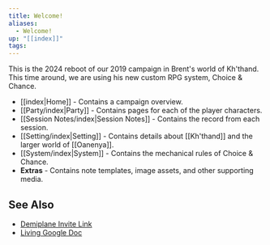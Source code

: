 ```yaml
---
title: Welcome!
aliases:
  - Welcome!
up: "[[index]]"
tags:
---
```

This is the 2024 reboot of our 2019 campaign in Brent's world of Kh'thand. This time around, we are using his new custom RPG system, Choice & Chance. 

- [[index|Home]] - Contains a campaign overview. 
- [[Party/index|Party]] - Contains pages for each of the player characters. 
- [[Session Notes/index|Session Notes]] - Contains the record from each session. 
- [[Setting/index|Setting]] - Contains details about [[Kh'thand]] and the larger world of [[Oanenya]]. 
- [[System/index|System]] - Contains the mechanical rules of Choice & Chance. 
- **Extras** - Contains note templates, image assets, and other supporting media. 

## See Also

- [Demiplane Invite Link](https://app.demiplane.com/share/VRI272P?utm_source=demiplane&utm_medium=share&utm_campaign=238537) 
- [Living Google Doc](https://docs.google.com/document/d/1AFUSyEgLVVTTq5rTqS7DSrYVwWzT3wF4DFqBILeWqtE/edit#heading=h.xmhouxo6avmi) 
